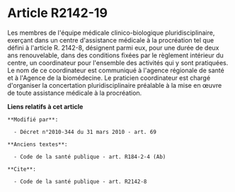 # Article R2142-19

Les membres de l'équipe médicale clinico-biologique pluridisciplinaire, exerçant dans un centre d'assistance médicale à la
procréation tel que défini à l'article R. 2142-8, désignent parmi eux, pour une durée de deux ans renouvelable, dans des
conditions fixées par le règlement intérieur du centre, un coordinateur pour l'ensemble des activités qui y sont pratiquées.
Le nom de ce coordinateur est communiqué à l'agence régionale de santé et à l'Agence de la biomédecine. Le praticien
coordinateur est chargé d'organiser la concertation pluridisciplinaire préalable à la mise en œuvre de toute assistance
médicale à la procréation.

**Liens relatifs à cet article**

	**Modifié par**:

	  - Décret n°2010-344 du 31 mars 2010 - art. 69

	**Anciens textes**:

	  - Code de la santé publique - art. R184-2-4 (Ab)

	**Cite**:

	  - Code de la santé publique - art. R2142-8
